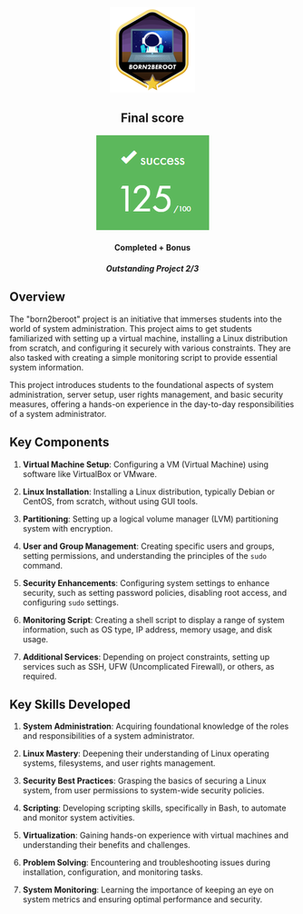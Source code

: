 
<div align=center>
<img src=https://github.com/Xanaco/42_00_Ressources/blob/main/born2berootm.png alt=Xanaco's 42Project Badge/>
<h2>Final score</h2>
<img src=https://github.com/Xanaco/42_00_Ressources/blob/main/125Grade.png alt=Xanaco's 42Project Score/>
<h4>Completed + Bonus</h4>
<h5>Outstanding Project 2/3</h5>
</div>

## Overview

The "born2beroot" project is an initiative that immerses students into the world of system administration. This project aims to get students familiarized with setting up a virtual machine, installing a Linux distribution from scratch, and configuring it securely with various constraints. They are also tasked with creating a simple monitoring script to provide essential system information.

This project introduces students to the foundational aspects of system administration, server setup, user rights management, and basic security measures, offering a hands-on experience in the day-to-day responsibilities of a system administrator.

## Key Components

1. **Virtual Machine Setup**: Configuring a VM (Virtual Machine) using software like VirtualBox or VMware.

2. **Linux Installation**: Installing a Linux distribution, typically Debian or CentOS, from scratch, without using GUI tools.

3. **Partitioning**: Setting up a logical volume manager (LVM) partitioning system with encryption.

4. **User and Group Management**: Creating specific users and groups, setting permissions, and understanding the principles of the `sudo` command.

5. **Security Enhancements**: Configuring system settings to enhance security, such as setting password policies, disabling root access, and configuring `sudo` settings.

6. **Monitoring Script**: Creating a shell script to display a range of system information, such as OS type, IP address, memory usage, and disk usage.

7. **Additional Services**: Depending on project constraints, setting up services such as SSH, UFW (Uncomplicated Firewall), or others, as required.

## Key Skills Developed

1. **System Administration**: Acquiring foundational knowledge of the roles and responsibilities of a system administrator.

2. **Linux Mastery**: Deepening their understanding of Linux operating systems, filesystems, and user rights management.

3. **Security Best Practices**: Grasping the basics of securing a Linux system, from user permissions to system-wide security policies.

4. **Scripting**: Developing scripting skills, specifically in Bash, to automate and monitor system activities.

5. **Virtualization**: Gaining hands-on experience with virtual machines and understanding their benefits and challenges.

6. **Problem Solving**: Encountering and troubleshooting issues during installation, configuration, and monitoring tasks.

7. **System Monitoring**: Learning the importance of keeping an eye on system metrics and ensuring optimal performance and security.

<!-- # born2beroot

### Mandatory

* Choose between two of the most well-known Linux-based operating systems (CentOS or Debian)
* Create LVM partitions in our new VM
* Ensure SSH services are running on specific ports
* Configure UFW firewall
* Set-up the hostname and a strong password policy for all users
* Set-up a strong configuration for the sudo group
* Create a monitoring script that displays some specific information every 10 minutes

### Bonus

* Set up a specific memory partitioning
* Set up a functional WordPress website with different services
* Set up a service of our own choice, justify that choice


## Concepts

### Unix

**https://fr.wikipedia.org/wiki/Unix**  

#### Origine / Definition

Cree initialement par Bell Labs (dans les annes 70) puis concept repris par AT&T : **systeme d'exploitation multitache et multiutilisateur** qui repose principalement sur un **interpreteur** (aussi appele **un shell Unix** comme *Bourne Shell - sh, Bourne Again Shell - bash, zsh*...) et plusieurs composants utilisables avec des mecanismes de **pipes** et de **redirections**, et des **appels en ligne de commande.**

https://fr.wikipedia.org/wiki/Shell_Unix  
https://fr.wikipedia.org/wiki/Commandes_Unix

Une particularite d'Unix est de considerer de nombreux objets comme des fichiers : les peripheriques d'entree-sortie par exemple.

#### Declinaisons

Ce systeme est celui sur lequel se basent presques tous les systemes d'exploitation PC ou mobile actuels (sauf les Windows NT), appeles **"systemes UNIX"**.

Les principales familles de systemes UNIX sont :
- BSD (Berkeley Software Distribution)
- **GNU** ou aussi appele **GNU/Linux**
- Autres systemes que GNU fonctionnant sur **noyau Linux : Android, macOS**, Solaris, Atari System 5...

#### Developpements paralleles / complementaires

Le **langage C** (auparavant appele *New B*) a ete cree pour la creation de l'UNIX dans le debut des annees 70.

En 1988, le standard de normes **POSIX** a ete cree pour standardiser les interfaces de programmation de logiciels destines a fonctionner sur les variantes d'UNIX. 

Aujourdhui, la marque deposee UNIX est possedee par l'*OpenGroup*, et pour utiliser cette marque pour un OS, il faut qu'il soit conforme a la *Single Unix Specification*.

### Linux

**https://fr.wikipedia.org/wiki/Linux**

#### Origine / Definition

Linux, cree par Linus Torvalds en 1991, n'est pas un systeme d'exploitation. 

*Souvent quand on parle de 'Linux', c'est un abus de langage pour designer plutot soit le systeme d'exploitation GNU (appele couramment GNU/Linux car fonctionnant sur noyau Linux), soit une distribution Linux.*

Linux est un **noyau** de systeme d'exploitation. On voit d'ailleurs par leurs noms les *aspects complementaires du kernel (noyau) et du shell (enveloppe).*

#### Noyau de systeme d'exploitation

Certains (la grande majorite: GNU/Linux, Windows, Mac OS X) systemes d'exploitation ont leur memoire vive physique partitionnee virtuellement en 2 espaces:
- **l'espace noyau**
- **l'espace utilisateur**

Sur ces systemes, **le noyau est un logiciel qui est une portion du systeme d'exploitation**, gerant notamment:
- la gestion des differents **logiciels** (processus / taches)
- la gestion du **materiel** - entrees / sorties (memoire, processeur, peripherique, stockage...)
- **la communication entre les logiciels et le materiel**

Un noyau peut comporter un perimetre plus important que celui cite plus haut (notamment pour les noyaux monolithiques).

La communication entre l'espace utilisateur et l'espace noyau (= quand une fonction appelee par un programme de l'espace utilisateur demande un traitement et une execution interne au noyau puis renvoie le resultat dans le programme utilisateur) se fait par des **appels systemes**.

**Les appels systemes sont tres lourds en nombre d'instructions primitives** compares a des appels de fonctions classiques, c'est pourquoi certaines fonctions utilises souvent et de maniere intenses sont deplacees dans l'espace noyau pour plus d'efficacite (exemple: pilotes de peripheriques tres sollicites comme celui du disque dur).

On peut resumer les differentes architectures de noyaux en 2 grandes categories contraires: les noyaux monolithiques VS les micro-noyaux. 

Un **noyau monolithique (non-modulaire)** regroupe l'ensemble des fonctions du systeme et des pilotes dans son noyau sous la forme d'un seul bloc de code compilable en un seul binaire. Les premieres versions de Linux etaient a noyau monolithique non-modulaire.

A l'inverse un **systeme a micro-noyau** fait porter le minimum du perimetre au noyau appele cette fois micro-noyau, et beaucoup de fonctionnalites systeme de l'OS sont deplacees hors du noyau, en espace utilisateur, pour former le **micro-noyau enrichi**. 

**Dans la pratique, un compromis est souvent trouve entre ces 2 architectures.**   
Ainsi les versions recentes de Linux sont a **noyau monolithique modulaire:** seules les parties fondamentales du systeme sont regroupees dans un code unique, et les autres fonctions (comme les pilotes materiels) sont regroupees/separees dans differents codes/binaires, permettant une flexibilite de configuration.  
Et Windows et Mac OS sont plutot des architectures dites "**hybrides**", proches d'une architecture a micro-noyau enrichi mais en integrant tout de meme certaines choses supplementaires dans le micro-noyau pour des raisons de performances d'appels systeme. 

https://fr.wikipedia.org/wiki/Noyau_de_syst%C3%A8me_d%27exploitation

#### Distributions Linux

Une distribution est une sorte de declinaison d'OS prete a l'emploi (avec un certains nombres de logiciels -libres ou non- integres, des elements de configuration...) tout en laissant la possibilite de changer certains elements comme le noyau par exemple.

https://fr.wikipedia.org/wiki/Distribution_Linux

#### Debian

Debian est une des distributions Linux historiques (mais il existe aussi des distributions Debian basees sur d'autres noyaux que Linux), **entierement libre** (c'est plus precisement une distribution GNU/Linux), et sur laquelle se basent d'autres distributions populaires comme Ubuntu.

Avantages:
- tres adapte pour des serveurs, mais est aussi bien adapte pour des PCs ou telephones
- tres bonne securite par transparence du code source

https://fr.wikipedia.org/wiki/GNU
https://fr.wikipedia.org/wiki/Debian

Debian, comme d'autres systemes bases sur GNU, gere ses programmes sous forme de paquets (archives contenant tout ce dont le logiciel a besoin pour fonctionner), installables grace a un gestionnaire de paquets.

Pour Debian, les paquets sont au format `.deb`, ce sont des **archives**.

### Virtualisation

**https://fr.wikipedia.org/wiki/Virtualisation**

#### Definition

La virtualisation consiste a executer sur une machine hote **dans un environnement isole** des systemes d'exploitation (**virtualisation systeme**) ou des applications (virtualisation applicative).

La virtualisation peut entre autres servir pour:
- **optimiser la charge d'utilisation** d'un parc de machines physiques / **economie par mutualisation** (une machine pouvant heberger plusieurs machines virtuelles en fonction de leur charge, utile pour les serveurs, aui consomment presque la meme chose si utilises a 90% ou a 10%)
- installation, deploiement et migration facilites d'une machine physique a une autre dans un **contexte de mise en production**
- **securisation**: tests critiques / cassage sans incidence sur le systeme d'exploitation hote
- flexibilite et **scalabilite**
- allocation dynamique de puissance de calcul

Contraintes:
- performances amoindries par rapport a un mode natif
- si la machine hote tombe en panne, toutes ses machines virtuelles aussi (mais de la redondance est facilement implementable)
- mise en oeuvre complexe au depart

#### Types de virtualisation

- **Isolateur / conteneur**: avec Linux uniquement, un type de virtualisation qui n'en est est pas completement une car les conteneurs ne sont pas entierement isoles. Exemple: **Docker**
- **Hyperviseur de type 2**: logiciel qui virtualise et/ou emule le materiel pour les OS invites, de sorte que ces OS croient communiquer directement avec le materiel. Exemple: **Oracle Virtualbox**
- **Hyperviseur de type 1**: comme un noyau systeme tres leger et optimise pour gerer les acces des noyaux des OS invites a l'architecture materielle. Ex: Microsoft Hyper-V Server, KVM.

### SSH et cryptographie asymetrique

#### SSH - Secure Shell

https://fr.wikipedia.org/wiki/Secure_Shell

https://fr.wikipedia.org/wiki/OpenSSH


SSH (Secure shell) est a la fois un programme et un protocole de communication, generalement utilise pour ouvrir un shell dans un hote distant et communiquer de maniere cryptee avec cet hote au sein d'un environnement non/peu securise.  

C'est le programme de reference pour l'acces distant sur Unix et Linux.

SSH permet l'authentification ou la communication confidentielle sans mot de passe ou phrase secrete, grace a la cryptograhie asymetrique. 

#### Cryptographie asymetrique: principe

https://fr.wikipedia.org/wiki/Cryptographie_asym%C3%A9trique

Le principe de la **cryptographie asymetrique** - aussi appele **cryptographie a clef publique** - repose sur l'utilisation de **2 clefs distinctes** (pas de secret partage donc) pour le client et le serveur: 
- une **cle publique** pour chiffrer: une **fonction a sens unique** (fonction tres difficile a inverser)
- une **cle privee** pour dechiffrer: une **breche secrete** de la fonction a sens unique (le moyen d'inverser la fonction)

#### Cryptographie asymetrique pour la confidentialite

https://fr.wikipedia.org/wiki/Cryptographie_asym%C3%A9trique#Principe_g%C3%A9n%C3%A9ral

L'utilisateur qui souhaite recevoir des messages (le serveur) genere un couple cle privee / cle publique. Il conserve la cle privee pour lui seul et communique librement la cle publique. 

Tout message crypte chiffre via cette cle publique ne pourra donc etre compris que par le serveur possedant la cle privee associee, la confidentialite du message est garantie. 

Par rapport au chiffrement symetrique:
- avantages: Le chiffrement symetrique repose sur un partage prealable de la cle, qui doit donc etre communiquee entre les 2 interlocuteurs. Si ce partage est effectue dans un environnement non securise ("en clair"), cette cle peut etre compromise !
- inconvenients: moins performant (temps de traitements plus longs), et cle doivent etre plus longues pour un niveau de securite equivalent

=> au vu des inconvenients et avantages respectifs du chiffrement symetrique et asymetrique, il est generalement interessant de **combiner les 2: utiliser une premiere fois le chiffrement asymetrique pour proceder a la phase de partage de cle du chiffrement symetrique, puis poursuivre le reste de l'echange avec le chiffrement symetrique, plus rapide.**

#### Cryptographie asymetrique pour l'authentification

https://fr.wikipedia.org/wiki/Cryptographie_asym%C3%A9trique#M%C3%A9canismes_d'authentification

On a vu que pour un couple cle publique / cle privee genere, **on peut utiliser la cle publique pour chiffrer et la cle privee pour dechiffrer, mais l'inverse est aussi vrai.** 

Ainsi la cryptographie peut etre utilisee (et meme combinee avec le chiffrement de confidentialite) a des fins d'**authentification**: cela permet au serveur de reconnaitre l'expediteur du message. 

Pour cela, le client genere aussi son propre couple cle privee / cle publique, et communique cette derniere au serveur. Au moment d'envoyer le message, le client chiffre donc une premiere fois en utilisant sa cle privee, avant de le chiffrer avec la cle publique du serveur. 

Ainsi a la reception du message, apres avoir dechiffre une premiere fois avec sa propre cle privee, c'est la cle publique du client qui va pouvoir dechiffrer le message final: le client est donc reconnu par le serveur.

### Gestion de paquets - APT

https://fr.wikipedia.org/wiki/Advanced_Packaging_Tool
https://en.wikipedia.org/wiki/APT_(software)

Les systemes GNU/Linux (et d'autres) ont leur logiciels geres sous forme de **paquets**: ce sont des archives contenant les fichiers, informations et procedures necessaires a l'installation du logiciel sur un systeme d'exploitation, en s'assurant de la coherence fonctionelle du systeme modifie. 

**Sous Debian et ses derives, les paquets sont des fichiers `.deb`**

Un **gestionnaire de paquets** permet:
- **installation, mise a jour, desinstallation**
- **verification de l'integrite** des paquets
- verification des dependances logicielles
- **resolution de dependances** pour certains (APT en fait partie)

Sous Debian, le gestionnaire **APT (Advanced Packaging Tool)** est present en natif dans le systeme, et la commande `apt` est utilisee pour interagir avec.

APT est un **gestionnaire de haut niveau construit sur la base du logiciel `dpkg`** a la base des gestions de paquets Debian (https://fr.wikipedia.org/wiki/Dpkg).

**Aptitude** est une surcouche encore plus haut niveau qu'APT, qui propose notamment une interface semi-graphique (Text-based User Interface - TUI).

APT a l'avantage d'**automatiquement installer les dependances necessaires a l'installation du logiciel vise.** 

Une autre qualite d'APT est qu'il va chercher ses paquets dans des **depots APT** (qui sont des remote repositories - https://fr.wikipedia.org/wiki/D%C3%A9p%C3%B4t_(informatique) - https://doc.ubuntu-fr.org/depots), qui peuvent etre regulierement mis a jour par les constructuers de logiciels.
Ces depots sont listes dans le fichier de configuration **`/etc/apt/sources.list`** (https://manpages.ubuntu.com/manpages/xenial/man5/sources.list.5.html).    
**=> Contrairement a Windows, pas besoin de telecharger et d'installer nous-meme le logiciel, apt va le chercher dans le depot de sa source!**

APT peut donc aussi facilement verifier dans les depots si des mises a jour de logiciels existent. 

La **commande `apt`** regroupe de maniere simplifiee et mois specialisee des usages des comandes **`apt-get`** et **`apt-cache`** (https://manpages.ubuntu.com/manpages/xenial/man8/apt.8.html).

Commandes usuelles:
https://doc.ubuntu-fr.org/apt-get

```man apt``` => https://manpages.ubuntu.com/manpages/xenial/man8/apt.8.html

- ```apt[-get] update```: rechercher quels packages/dependances sont a jour ou non par rapport a leur depots listes dans le fichier `sources.list`

- ```apt[-get] upgrade```: installe les mises a jour identifiees par `apt update` si cela est possible sans supprimer des paquets ou dependances intalles. En revanche de nouvelles dependances peuventetre installees si cela n'implique pas de suppression / downgrade de packages installes => C'est une upgrade "minimale et safe"

- ```apt[-get] full-upgrade```: comme upgrade mais s'autorise a supprimer des packages si necessaire pour mettre a jour l'ensemble. 

- ```apt[-get] install <package_name>[=<version>]```: installe le package a partir de son depot.

- ```apt[-cache] show <package_name>```: montre un resume des informations sur le package (dependances, taille de telechargement, sources depuis lesquelles le package est disponible, description du contenu...)

- ```apt[-cache] policy <package_name>```: pour voir de quel depot provient un package.

- ```apt list --installed```: liste tous les packages installes

- ```apt[-get] remove <package_name>```: desinstalle un package sans supprimer ses fichiers de configuration

- ```apt[-get] purge <package_name>```: desinstalle et supprime les fichiers de configuration du package

- ```apt[-get] autoremove```: utile pour avoir un setup clean apres avoir desinstalle un package -> desinstalle les dependances de ce package qui ne sont plus requises une fois le package desisntalle.

### Ports et adresses IP

https://fr.wikipedia.org/wiki/Port_(logiciel)

https://fr.wikipedia.org/wiki/Adresse_IP

Une adresse IP permet d'identifier un peripherique au sein d'un reseau. 

Un port est un moyen d'identifier un logiciel qui utilise le reseau.

*Analogie grossiere: l'adresse IP est l'adresse d'un immeuble, et le port est le numero d'appartement. => on a donc besoin de connaitre les 2 pour acheminer des informations* 

https://fr.wikipedia.org/wiki/Redirection_de_port#L'utilit%C3%A9_des_ports

Dans certains cas, comme quand un port est deja occupe ou qu'on a intercale un routeur entre le reseau exterieur et le reseau local, on va avoir besoin d'effectuer un **port forwarding ou port mapping** : https://fr.wikipedia.org/wiki/Redirection_de_port 

La commande **`ip addr`** va notamment lister les adresses IP utilisees par la carte reseau ainsi que l'adresse de loopback et celle de broadcast.

L'adresse de 

Voir aussi:
- **Masque de sous-reseau** : https://fr.wikipedia.org/wiki/Sous-r%C3%A9seau
- **Gateway (passerelle)**: https://fr.wikipedia.org/wiki/Passerelle_(informatique)

### Loopback et Localhost

https://fr.wikipedia.org/wiki/Loopback

https://fr.wikipedia.org/wiki/Localhost

https://fr.wikipedia.org/wiki/Domain_Name_System

Une **interface loopback (abregee 'lo' sous Unix)** est une interface virtuelle d'un materiel reseau, ainsi qu'une adresse associee a cette interface, permettant au materiel, en la contactant, de **boucler sur lui-meme.**

Les adresses loopback locales en IPv4 (127.0.0.1) et IPv6 (::1) sont accessibles via le nom de domaine **localhost**, permettant la plupart de temps de **tester un comportement client-serveur sans utiliser plusieurs machines.**

### Routage

https://fr.wikipedia.org/wiki/Routage

https://fr.wikipedia.org/wiki/Table_de_routage

**Le routage est le mecanisme par lequel des chemins sont selectionnes dans un reseau pour acheminer des donnes d'un expediteur vers un ou plusieurs destinataires.**

Ce mecanisme est utilise notamment dans le reseau telephonique ainsi que les transports ou internet.

**Sa performance est capitale dans les reseaux decentralises** comme internet.

Pour afficher la routing table, executer `route -n` ou bien `netstat -rn` apres avoir installe net-tools (`apt install net-tools`), ou encore `ip route`.

### DHCP - Dynamic Host Configuration Protocol

https://fr.wikipedia.org/wiki/Dynamic_Host_Configuration_Protocol

**Le DHCP consiste a attribuer des adresses IP non fixes dans un reseau** (par exemple utilise par les FAI ayant a leur disposition moins d'adresses IP que d'abonnes, mais dont ces derniers ne sont jamais tous connectes en meme temps). 

Le process DHCP apparait dans la VM comme une connexion **UDP** (User Datagram Protocol, cf https://fr.wikipedia.org/wiki/User_Datagram_Protocol) au port 68 : c le resultat de `ss -ptunel`.

### Firewall / Pare-feu

https://fr.wikipedia.org/wiki/Pare-feu_(informatique)

Un pare-feu est un logiciel qui permet d'appliquer une politique d'acces aux ressources reseau.

Son role principal est de controler le trafic entre differentes zones de confiance, en filtrant les donnes, qui y transitent.

Le filtrage peut se faire selon des criteres d'origine, de destination, de donnees (taille, pattern...), d'utilisateurs...

Voir aussi: **TCP** - https://fr.wikipedia.org/wiki/Transmission_Control_Protocol

### Traitement de streams avec AWK

https://en.wikipedia.org/wiki/AWK

https://connect.ed-diamond.com/GNU-Linux-Magazine/glmf-131/awk-le-langage-script-de-reference-pour-le-traitement-de-fichiers

**AWK (`awk`)** est un langage dedie (https://fr.wikipedia.org/wiki/Langage_d%C3%A9di%C3%A9), sorti un peu apres `sed`, qui permet de traiter des **streams de texte** pour en extraire des donnees structurees. 

AWK travaille avec en entree des fichiers, qui peuvent etre le resultat de commandes pipees. 

Un vocabulaire est a connaitre pour utiliser correctement awk:
- **Record: portion du fichier d'entree aui va faire l'objet du filtrage par conditions** (par defaut la separation des records se fait par le newline character -> un record est dans ce cas une ligne)
- **Field: portion du record** (par defaut la separation se fait par des espaces / tab), les fields correspondent a la sortie d'un split.

Ainsi par defaut un fichier va etre vu comme cela par AWK: 
```
field1 field2 ... fieldN1 <= record1
... 
field1 field2 ...  ... fieldNN <= recordN
```

La structure d'un script AWK est une serie de couples conditions / actions sous la forme

```
condition { action }
condition { action }
...
```

Pour executer directement une commande awk, la syntaxe de la ligne de commande doit etre:

```
awk '<program text>'
```


- Une **condition** peut etre une condition booleenne sous forme de **"awk expression"**, ou bien **`BEGIN`** ou **`END`** (pour executer l'action associee avant ou apres lecture de tous les records). L'operateur **`~`** permet de matcher une **regex** plutot qu'une string.
**Cette condition va filtrer les records respectant cette condition et realiser l'action associee.**  
La syntaxe de condition **`<expr1>, <expr2>`** rend une condition vraie a partir du moment ou `expr1` est vraie, jusqu'au moment ou `expr2` est vraie inclus, puis ce schema se reproduit. 
_La condition par default est de matcher tous les records._

- Une **action** est une serie de **commandes**, qui peuvent etre des appels de fonctions, des assignations de variables, calculs etc.  
_L'action par defaut est de print le record._

Commandes usuelles:
- `print` ou `print $0`: affiche le record
- `print $<i>`: affiche le field i du record
- `print $<i>, $<j>`: affiche le field i et le field j du record, separes par un OFS (par default un espace)
- `printf <args>`: comme printf dans C

**Note: on peut egalement creer des user-defined functions avec la meme syntaxe que C.**

Variables courantes:
- **FNR**: File Number of Records -> nombre de records lu jusqu'a present dans le fichier courant (remis a zero quand on change de fichier d'input)
- **NR**: Number of Records -> nombre total de records lu jusqu'a present
- **NF**: nombre de fields du record courant
- **FILENAME**: nom du fichier d'input courant
- **FS**: Field Separator (defaut: whitespace" - sequence de spaces et tabs)
- **RS**: Record Separator (defaut : newline)
- **OFS**: Output Field Separator (defaut: space)
- **ORS**: Output Record Separator (defaut: newline)
- **OFMT**: Output Format pour les outputs numeriques (defaut: "%.6g")

### Centralisation des logs avec journalctl

https://www.digitalocean.com/community/tutorials/how-to-use-journalctl-to-view-and-manipulate-systemd-logs-fr#filtrer-par-interet-des-messages

`journalctl` est un programme associe a `systemed` qui permet de centraliser les logs de tous les processus du noyau et de l'espace utilisateur. 

### Cron et Crontab

https://fr.wikipedia.org/wiki/Cron

`cron` est le programme qui permet de manager les `crontab`, qui sont une contraction de "chrono table", faites pour une **execution periodique et systematique de commandes** (grace au daemon `crond`). 

**Chaque crontab est un fichier propre a chaque utilisateur, et il est deconseille de l'editer directement en accedant a son chemin.** 

**=> Il vaut mieux utiliser pour cela la commande `crontab`:**

- Pour editer:
```
crontab -u <user> -e
```

- Pour consulter:
```
crontab -u <user> -l
```

## Creer son Serveur Debian avec Virtualbox

https://fr.wikipedia.org/wiki/Oracle_VM_VirtualBox

- creer une nouvelle machine virtuelle et allouer 1Go de RAM. Pour info, commande pour connaitre la memoire totale de la machine: `grep MemTotal /proc/meminfo`.
- Creation du Disque Dur Virtuel:
	- Type de hard disk file: image VDI (le format d'images par defaut de Virtualbox). Une image VDI est le fichier cree par Virtualbox quand on cree une machine virtuelle (https://www.eugenetoons.fr/utiliser-un-fichier-vdi-dans-virtualbox/). **Une image systeme est une archive qui stocke l'etat entier d'un ordinateur** (a des fins de duplication ou de backup). **Utiliser directement une image VDI prete a l'emploi permet de s'affranchir de certaines etapes prealables a l'installation de l'OS invite.**
	- **Taille fixe**: elle ne pourra plus etre augmentee, mais a l'avantage de fournir des performances proches d'un disque natif, la ou les performances sont degradees au fur et a mesure de l'augmentation de l'espace d'un disque dynamiquement alloue (car des operations d'augmentation de capacite precedent les operations d'ecriture). La creation d'un disque de taille fixe estp lus longue mais le temps perdu au depart est gagne a l'utilisation (https://superuser.com/questions/381351/fixed-size-disk-vs-dynamically-allocated-is-there-a-performance-difference-on-a)
	- choisir la taille fixe a allouer (depend si l'on fait les bonus du sujet ou pas) et confirmer l'emplacement d'enregistrement de l'image vdi.

- VM eteinte, **changer le Graphics Controller de VMSVGA vers VBoxVGA** dans Settings/Display pour eviter des messages d'erreur (sans gravite) au demarrage de l'OS a cause d'un bug de VMSVGA: https://www.virtualbox.org/ticket/19168#comment:4
- aller chercher **l'image iso "netinst" pour PC 64 bits**, telechargee via https://www.debian.org/distrib/. 
- **Monter l'image VDI dans Optical Disk pour booter sur l'installeur Debian:**  

	![capture](img/optical_disk.png)
- Lancer la machine

### Installation de Debian

https://www.debian.org/releases/stable/s390x/ch06s03.fr.html

- Install Debian
- choisir la lange, la localisation, la locale, le type de clavier...
- donner un hostname a la machine: "acostes42"
- donner un nom de domaine: laisser vide
- creer le mot de passe root, un utilisateur principal (acostes) et definir son mot de passe
- pour faire les bonus, passer a un setup manuel des partitions

### Strategie de partitionnement

https://www.debian.org/releases/stable/s390x/apcs01.fr.html  
https://www.debian.org/releases/stable/s390x/apcs02.fr.html

![arborescence de fichiers](img/folder_architecture.png)

Sans partitionnement, tous les dossiers ci-dessus sont places dans le dossier racine `/` (a ne pas confondre avec `root`).
**Un partitionnement permet plus de securite** (si une partition est endommagee/corropmupe/surchargee de contenu, les autres ne le sont pas forcement).

**Le seul inconvenient est qu'il peut etre difficile de savoir quel espace allouer a l'avance a chaque partition, et repartitionner exige d'ecraser les donnees existantes.**

### LVM

https://fr.wikipedia.org/wiki/Gestion_par_volumes_logiques  
https://unix.stackexchange.com/questions/87300/differences-between-volume-partition-and-drive
https://tldp.org/HOWTO/LVM-HOWTO/whatisvolman.html

Un moyen de gerer le partitionnement de maniere plus flexible en etant moins dependant des limites de chaque disque physique est d'utiliser un **LVM (Logical Volume Manager)**. 

Un LVM permet de **regrouper plusieurs volumes physiques en groupes de volumes VG, qui peuvent ensuite etre subdivises en volumes logiques LV**, equivalents a des pseudos-partitions.

On peut ensuite faire evoluer la taille et la repartition de ces partitions logiques quasiment a loisir.

### Obtenir le partitionnement demande dans le sujet

#### Objectif et notations

https://en.wikipedia.org/wiki/Disk_partitioning

**ATTENTION: SI LE VDI EST STOCKE SUR SGOINFRE, DIMINUER LA TAILLE DE LA VM CAR SGOINFRE SUPPRIME REGULIEREMENT LES CONTENUS SUPERIEURS A 30GB!** https://meta.intra.42.fr/articles/sgoinfre-s-rules

Pour des conseils sur les tailles usuelles mnecessaires de partitions, cf https://www.debian.org/releases/bullseye/amd64/apds02.en.html.

Le sujet demande (dans les bonus) d'avoir une structure de partitionnemt comme suit quand on execute la commade `lsblk` ('list block devices' - cf `man lsblk` et https://unix.stackexchange.com/questions/259193/what-is-a-block-device): 

![partitioning](img/goal_partitioning.png)

- `sd<lettre>`: la lettre numerote les differents **disques physiques** (type: 'disk')

	- `sda<chiffre>`: le chiffre numerote la **partition** du disque physique 'a' (type: part)

`sda5_crypt` indique que la partition 5 est **cryptee** (type: 'crypt'): cela permet en cas de vol du materiel de ne pas acceder aux donnes (besoin de connaitre la **key** du proprietaire - dans notre cas via une **passphrase**)

sda5 est divisee en plusieurs **volumes logiques (LV)** dans un **groupe de volumes (VG)** appele 'LVMGroup'.

sda2 est cree automatiquement pour heberger les volumes logiques de sda5, c'est pourquoi il ne contient que tres peu d'espace: 1K - correspondant a 2 blocs de 512 octets - a priori 1 bloc pour l'**Extended Boot Record** (cf https://en.wikipedia.org/wiki/Extended_boot_record) et 1 bloc supplementaire pour en avoir un nombre pair (cf https://tldp.org/LDP/sag/html/partitions.html).
En effet, **pour creer une logical partition ou logical volume, il faut d'abord creer une extended partition** parmi les 4 partitions autorisees pour les contenir (https://help.ubuntu.com/community/HowtoPartition/PartitioningBasics et https://tldp.org/HOWTO/Partition/requirements.html#number).   
Dans notre cas sda2 est une extended partition contenant les blocs des partitions logiques, on le voit en executant la commande `fdisk -l` (cf https://unix.stackexchange.com/questions/71821/mystery-of-a-small-1k-hard-disk-partition-and-is-it-safe-or-malware-on-ubuntu-1).

*Attention: lsblk et VirtualBox raisonnent en termes de taille dedisque en utilisant des GiB, Mib etc, c'est a dire en base 2 (cf. https://en.wikipedia.org/wiki/Byte#Units_based_on_powers_of_2), tandis que l'installeur Debian raisonne en base 10. => 1 GiB = 1.024 * 1.024 * 1.024 GB. Il faut donc realiser la conversion en choisissant les tailles de partition dans l'installeur.*

#### Setup de la partition table lors de l'installation de Debian

- Definir une installation manuelle
- creer une partion primaire sda1, avec systeme de fichiers ext4, et mountpoint /boot (*Pas besoin de definir de bootflag car GRUB va se charger de la gestion du boot.* cf https://en.wikipedia.org/wiki/Boot_flag#:~:text=A%20boot%20flag%20is%20a,Any%20other%20value%20is%20invalid)
- creer un encrypted volume pour le reste de l'espace (le contenu du disque va etre efface avant pour assurer une meilleure securite)
- configurer un LVM pour la partition cryptee
- creer un groupe de volumes qu'on appellera 'LVMGroup' 
- ajouter les LVM un a un en les nommant sans la partie "LVMGroup-" apparaissant dans le resultat de `lsblk`, leur nom sera automatiquement prepend du nom de groupe auquel ils appartiennent
- definir un systeme de fichiers ext4 pour tous les volumes logiques sauf swap, qui doit juste etre definie comme "swap area" dans son use case, et definir leur mountpoint (sauf pour swap)

**Une Swap Area est une portion de disque dur qui peut etre utilisee en cas de depassement de la memoire RAM.** https://web.mit.edu/rhel-doc/5/RHEL-5-manual/Deployment_Guide-en-US/ch-swapspace.html#:~:text=Swap%20space%20in%20Linux%20is,a%20replacement%20for%20more%20RAM.

### Finalisation de l'installation de Debian

- Deselectionner tous les sofwares optionnels pour ne pas les installer
- Installer **GRUB boot loader** sur la partition primaire

### Modifications du partitionnement si besoin

Les commandes de `lvm2` peuvent servir a divers choses comme renommer des VG (`vgrename oldname newname`) et des LV (`lvrename vg oldname newname`). 

![rename](img/lvrename.png)

*Pour pouvoir utiliser lvm il faut ajouter /sbin a la variable PATH (cf plus loin).*

Pour examiner le resultat on peut utiliser la commande `lsblk` ou bien `fdisk -l`. 

*Note : Pour scroller dans un resultat de terminal dans la VM, il faut installer screen (`apt install screen` en tant que superuser), y ouvrir une session de terminal (`screen`) et utiliser le raccourci clavier de la commande copy (https://www.gnu.org/software/screen/manual/screen.html#Copy)*

## Dernieres installations et administration

### Installations facultatives mais utiles

- `apt install man[-db]`
- `apt install screen`

### Ajout permanent de /sbin a la variable PATH

*Note: pour verifier depuis quel chemin s'execute un programme, faire `which <program_name>`.*

La ligne suivante permet d'ajouter `/sbin` a la variable PATH pour executer certaines commandes comme `adduser`, `deluser`, `visudo`, `lvm` (...) et ses derives meme quand on n'a pas demarre une session en tant que root: 

```
export PATH=/sbin:$PATH
```

Mais **cette action n'est pas persistante**, une fois la session utilisateur redemarree, la variable retourne a son etat initial. 

**Pour modifier cette variable de maniere permanente et pour tous les utilisateurs, il faut aller modifier le script `/etc/profile` qui s'execute a chaque demarrage de session.** (https://stackoverflow.com/questions/14637979/how-to-permanently-set-path-on-linux-unix)

On voit d'ailleurs dans ce fichier que par defaut au demarrage de session, le script verifie si on est en tant que root (le userID est 0 pour root) pour determiner quelle variable PATH utiliser (et inclut bien deja sbin si on demarre la session en tant que root).

### Mettre en place une Password Policy

https://www.server-world.info/en/note?os=Ubuntu_20.04&p=password

- s'assurer que les passwords acutellement choisis pour les utilisateurs existants (incluant root) sont corrects au vu de la policy choisie, sinon le PASS_MIN_DAYS peut etre bloquant une fois modifie par `chage`. 

- modifier PASS_MAX_DAYS, PASS_MIN_DAYS et PASS_WARN_AGE dans `/etc/login.defs/` (cf `man login.defs`)

- **ATTENTION**: les changements precedents ne s'appliquent qu'aux nouveaux utilisateurs (https://unix.stackexchange.com/questions/193593/password-policy-on-existing-accounts-not-updated-after-making-changes-to-login-d). Pour les appliquer a un user existant, executer:
	```
	chage -m <PASS_MIN_DAYS> -M <PASS_MAX_DAYS> -W <PASS_WARN_AGE> <user>
	```
	(ne pas oublier de le faire galement pour root)

- Pour verifier le resultat sur un utilisateur, executer ```chage -l <user>```

- installer la lib PAM pwquality: `apt install libpam-pwquality`

- identifier les parametres a modifier en les cherchant dans `man pam_pwquality` (astuce si on ne se rappelle plus du nom du man: ecrire `man pam` puis faire `TAB`): 'retry', 'minlen', 'ucredit', 'dcredit', 'lcredit', 'maxrepeat', 'usercheck', 'difok', 'enforce_for_root'.

- modifier les parametres precedents dans le fichier `/etc/security/pwquality.conf`

- Pour changer le password de l'utilisateur courant afin d'appliquer la nouvelle password policy: `passwd`.

- Pour changer le password root, se connecter via `su` ou `sudo` etexecuter`passwd`. 

### Parametrages d'utilisateurs

#### Modifications

- pour ajouter un utilisateur: `adduser <user>`. Cette commande est plus haut niveau, plus pratique et simple que `useradd` (https://linuxize.com/post/how-to-create-users-in-linux-using-the-useradd-command/). En effet elle automatise la demande de creation de password, l'entre d'informations utilisateur, la copie de certains dossiers...)

- de meme, pour le supprimer: `deluser --remove-home <user>`.

- pour ajouter un groupe: `addgroup <group>` et `delgroup <group>` pour le supprimer

- pour ajouter un utilisateur a un groupe existant: `adduser <user> <group>` (*ou bien `usermod -aG <group> <user>`, plus bas niveau*)

- pour enlever un utilisateur d'un groupe: `deluser <user> <group>`

*Creer un nouvel utilisateur est l'occasion de verifier que la password policy s'applique.*

**Ne pas oublier de creer le groupe 'user42' et d'ajouter le user principal a ce groupe, comme demande dans le sujet.**

#### Consultation

https://devconnected.com/how-to-list-users-and-groups-on-linux/#:~:text=In%20order%20to%20list%20groups,groups%20available%20on%20your%20system.

Les informations sur les groupes et les utilisateurs sont stockees respectivement dans les fichiers de configuration `/etc/group` et `/etc/passwd`. Un moyen de les lister sans en connaitre le chemin est d'utiliser la commande **`getent`**(cf`man getent`), a laquelle on peut piper un `grep`, `cut` ou `awk` pour acceder aux infos sur un utilisateur ou groupe en particulier.

Une maniere de faire apparaitre les infos utilisateur de maniere plus directement lisible est d'utiliser la commande **`id [<user>]`**. Cette commande va afficher les id puis noms respectifs de l'utilisateur, de son groupe principal et de tous les autres groupes auxquels il appartient.

### Superuser, su, sudo

**https://documentation.suse.com/sles/15-SP2/html/SLES-all/cha-adm-sudo.html**

**La page du man de sudoers contient toutes les infos et explications necessaires a une bonne configuration de sudo: https://manpages.ubuntu.com/manpages/xenial/en/man5/sudoers.5.html**

La commande `su` permet de se logger en superuser ou 'root', possedant tous les droits d'administration possibles. Comme l'utilisation generalisee d'un tel profil est tres dangereuse, on peut choisir de se mettre en superuser uniquement pour l'execution d'une seule commande, en precedant cette commande de `sudo`. 

Pour cela il faut au prealable installer sudo: `apt install sudo`.

Si l'on s'est logge en superuser avec `su`, pour sortir de ce mode, faire CTRL+D ou taper `exit`.

Pour executer sudo, il faut faire partie des **sudoers**. Les utilisateurs ou groupes peuvent etre ajoutes aux sudoers soit en modifiant directement le fichier `/etc/sudoers`, ou bien en les ajoutant dans un nouveau fichier que l'on cree et place dans `/etc/sudoers.d/.` (cf `less /etc/sudoers.d/README`)  
**L'avantage de creer des nouveaux fichier dont les effets vont s'ajouter au fichier sudoers initial est que si l'on veut faire revenir la configuration sudo a son etat d'origine, il suffit de supprimer ces fichiers, sans alterer le fichier sudoers d'origine.**  

https://www.hostinger.com/tutorials/sudo-and-the-sudoers-file/#:~:text=Sudoers%20File%20Syntax,-You%20can%20open&text=%ADmin%20ALL%3D(ALL)%20ALL,privileges%20to%20run%20any%20command

Exemple de syntaxe de base pour ajouter des droits via un fichier sudoers:

- a un utilisateur: 
	```
	<user> ALL=ALL
	```  
- a un groupe:
	```
	%<group> ALL=ALL
	```
ou le premier ALL veut dire "all hosts" et le deuxieme "for all commands"

Pour plus de details sur la syntaxe des fichiers sudoers, voir https://www.digitalocean.com/community/tutorials/how-to-edit-the-sudoers-file et `man sudoers`, et se rappeler de la regle enoncee par le man de sudoers: 

__*The basic structure of a user specification is “who where = (as_whom) what”.*__ 

**_Note: Une erreur de syntaxe dans un fichier sudoers peut avoir de lourdes consequences. Il est donc preferable d'editer ces fichiers via la commande `visudo` en tant que root, qui integre une verification de lasyntaxe sudo avant l'enregistrement._**

Quand on affiche le contenu du fichier sudoers d'origine, on remarque une ligne: 

```
# Allow members of group sudo to execute any command
%sudo	ALL=(ALL:ALL) ALL
```

**Une maniere plus simple (et plus robuste, car on peut plus facilement retirer les droits a l'utilisateur si besoin) d'accorder tous les droits via sudo a un utilisateur est de l'ajouter au groupe existant 'sudo'** (voir plus haut comment ajouter un user a un groupe). On peut consulter la liste des users appartenant au groupe sudo en executant `grep sudo /etc/group`, ou verifier a quels groupes appartient l'utilisateur logge via la commande `groups`, ou bien `getent group | grep sudo`.

_Attention: parfois, pour que les changements soient applicables, il faut se relogger: `logout` puis se logger de nouveau_

Pour definir la strict policy exigee par le sujet pour sudo, creer un fichier sudoers (`visudo /etc/sudoers.d/my_sudoers_conf` en tant que root) contenant:

_Pour trouver sur quels parametres on peut jouer dans un fichier de config sudoers, cf `man [5] sudoers` puis rechercher `SUDOERS OPTIONS` (utiliser `/` pour la recherche puis `n` et `SHIFT+n`)_

```
Defaults	env_reset
Defaults	passwd_tries=3
Defaults	badpass_message="Bad password. FOCUS PLEASE!"
Defaults	logfile=/var/log/sudo/sudo.log
Defaults	log_input, log_output
Defaults	iolog_dir=/var/log/sudo/
Defaults	iolog_file=%{user}/XXXXXX
Defaults	requiretty
```

Le `logfile` se charge des logs de sudo (indiqunt seulement qui a tente d'utiliser quelle commande avec sudo, et c'est aussi la que sont logges les avertissements de depassement e `passwd_tries`), c'est donc differents des logs d'I/O (voir ci-dessous). *Ces "**sudo logs**" sont optionnels, pas demandes dans le sujet.* 

Les logs d'entree/sortie (I/O) sont geres par les variables `log_input`, `log_output`, `iolog_dir` et `iolog_file`. Cette fois, ils recordent toutes les entrees/sorties des commandes utilisees via sudo. Ils ne produisent pas un seul fichier de log contrairement aux sudo logs, mais un dossier par commande, contenant differents fichiers. Les plus importants ici sont: 
**- `log`: contient le log d'input**
**- `ttyout`: contient le log d'output, doit etre decompresse avec zcat ou zless**

On peut choisir la structuration qu'on veut pour ces logs. Ici j'ai choisi que chaque structure de log d'I/O sera non pas stockee dans le dossier par defaut `/var/log/sudo-io` mais dans le dossier `/var/log/sudo`. 

Ensuite, la structure de chaque log est determinee par `iolog_file` comme suit: `%{user}` permet de rassembler tous les dossiers de log d'actions sudo executees par un utilisateur dans un dossier portant comme nom son login, puis chaque commande loggee de cet utilisateur sera stockee sous la forme d'un sous-dossier cree automatiquement sous la forme d'une chaine de 6 caracteres (mis en place par le `XXXXXX` a la fin de la variable, cf le man de sudoers). *En effet, si le dossier de log d'une commande existe deja, il sera ecrase, donc ne pas ajouter les `XXXXXX` a la fin reviendrait a ne logger que la derniere commande sudo effectuee par chaque utilisateur.*

Chaque sous-dossier contient alors l'architecture de logs citee plus haut (`log`, `log.json`, `stdin`, `stdout`, `stderr`, `ttyin`, `ttyout`...). 

**Un moyen de revoir visuellement en "temps reel" l'execution d'une commande sudo dont les I/O ont ete loggees est d'executer `sudoreplay -d <iolog_dir> <iolog_file du log que l'on veut voir>`.**

*Note: Si on ne se rappelle plus des noms de sous-dossiers produits par iolog_file, on peut auparavant executer la commande `sudoreplay -d <iolog_dir> -l` pour lister les differentes commandes loggees et leurs iolog_files associes.*

*Note2: si jamais on veut securiser plus l'utilisation de sudoreplay afin qu'il ne risque pas de boucler sur lui-meme si on l'utilise via sudo (meme si je n'ai pas reussi a reproduire ce probleme), on peut suivre la procedure permettant de ne pas inclure les commandes sudoreplay dans les logs: https://yojimbosecurity.ninja/sudo-logging-2/)*

**Pour les raisons de securitepoussant a setup requiretty (c'est notamment le fait d'interdire d'acceder programmatiquement a sudo):**
https://stackoverflow.com/questions/67985925/why-would-i-want-to-require-a-tty-for-sudo-whats-the-security-benefit-of-requi

La variable `Defaults	secure_path` du fichier sudoers d'origine permet de s'assurer que lors de l'execution de sudo, la variable PATH est temporairement remplacee par celle-ci.

Derniere modification pour plus de securite (pas demande dans le sujet): interdire aux utilisateurs sudo d'executer la commande `sudo su`. En effet cette commande permet de passer en mode root sans meme rentrer une seule fois le mot de passe du root ! Pour cela, editer le sudoers general: 

```
sudo visudo
```

Puis remplacer la ligne donnant les permissions au groupe sudo par:

```
%sudo	ALL=(ALL:ALL) ALL, !/bin/su
```

A vrai dire, Michael W Lucas explique que cette securite peut etre contournee simplement en copiant au prealable `/bin/su/' dans un autre emplacement puis en executant ce dernier, et donc plus generalement que **ca ne sert a rien d'exclude/negate des commandes dans sudoers'** 😕

*__Autres bonnes/mauvaises pratiques pour sudo par Michael W Lucas: https://www.bsdcan.org/2014/schedule/attachments/283_2014-04-29%20sudo%20tutorial%20-%20bsdcan%202014.pdf__*

### systemctl

https://www.digitalocean.com/community/tutorials/how-to-use-systemctl-to-manage-systemd-services-and-units-fr

`systemctl`est la commande pour interagir avec **systemd**, un gestionnaire de systemes, et comportant notamment un systeme d'initialisation pour Linux (https://fr.wikipedia.org/wiki/Systemd).

systemd permet notamment de decrire quels **services/daemons** (cf. https://fr.wikipedia.org/wiki/Daemon_(informatique)) sont appeles au demarrage ou bien quelles sont leur dependances.  

Commandes usuelles:

-  `systemctl start <service>[.service]`: demarre un service
- `systemctl stop <service>[.service]`: arrete un service en cours d'execution
- `systemctl restart <service>[.service]`: redemarre un service
- `systemctl reload <service>[.service]`: si le service le permet, applique les changements effectues aux fichiers de configurations du service sans le redemarrer
- `systemctl reload-or-restart <service>[.service]`: reload si le service le permet, sinon restart.
- `systemctl enable <service>[.service]`: lance un service au demarrage => cela va creer un lien symbolique du fichier de service du systeme dans le dossier ou systemd cherche les fichiers de demarrage automatique (dans `/etc/systemd/system/<target>.target.wants`, ou ,<target> est la target qui "wants" le service)
- `systemctl disable <service>[.service]`: desactive le demarrage automatique d'un service
- `systemctl status <service>[.service]`: affiche l'etat general d'un service
- `systemctl is-enabled <service>[.service]`: affiche si le service est lance automatiquement au demarrage
- `systemctl cat <service>[.service]`: affiche le fichier de l'unite tel que reconnu par systemd (cf `man 5 systemd.service`)

### AppArmor

AppArmor est un logiciel de securite GNU pour Linux permet d'utiliser le **Mandatory Access Control (MAC)**, en complement du modele de Discretionary Access Control (DAC) implemente sous Unix.

Le controle d'acces obligatoire doit etre utilise quand la politique de securite SI exige que **les decisions de protection ne doivent pas etre prises par le proprietaire des objets concernes, mais doivent lui etre imposees par le systeme.**
https://fr.wikipedia.org/wiki/Contr%C3%B4le_d%27acc%C3%A8s_obligatoire

Au contraire, dans le cas d'un controle d'acces discretionnaire, un utilisateur ayant une certaine autorisation d'acces a un element peut transmettre cette permission (directement ou indirectement) a n'importe qui d'autre. https://fr.wikipedia.org/wiki/Contr%C3%B4le_d%27acc%C3%A8s_discr%C3%A9tionnaire

Pour verifier qu'AppArmor s'execute bien au demarrage:

```
systemctl status apparmor
```

ou 

```
systemctl is-enabled apparmor
```

Pour voir le statut des profils AppArmor: 

```
aa-status
```

Pour plus d'infos sur l'utilisation d'AppArmor:
- https://medium.com/information-and-technology/so-what-is-apparmor-64d7ae211ed

- https://documentation.suse.com/sles/15-SP1/html/SLES-all/cha-apparmor-commandline.html#:~:text=32.7.,-3.6%20aa%2Denforce&text=The%20enforce%20mode%20detects%20violations,permit%20them%2C%20use%20complain%20mode.

### Setup du serveur SSH

**SSH est le client et SSHD (SSSH Daemon) est le serveur.**

Installation du package: `apt[-get] install ssh` ou `apt[-get] install openssh-server`

Documentation serveur SSH: `man sshd` et `man sshd_config`

Documentation client SSH: `man ssh` et `man ssh_config`

1. Configuration cote serveur: editer le fichier `/etc/ssh/sshd_config` (https://doc.ubuntu-fr.org/ssh#configuration_du_serveur_ssh) => decommenter et changer le port a "4242" et le PermitRootLogin a "no".

3. Application des changements: `systemctl restart ssh`

3. Verification: `systemctl status ssh` en tant que root.

4. Autre verification: `ss -ptunel`, qui affiche les ports sous la forme suivante:
	- p: affiche les process
	- t: affiche les connexions tcp
	- u: affiche les connexions udp
	- n: affiche les ports au format numerique
	- e: affiche des informations etendues
	- l: affiche les ports en ecoute ("listening")

*__Pas besoin dans notre cas__ (cf. https://serverfault.com/questions/343533/changing-ssh-port-should-i-modify-only-sshd-config-or-also-ssh-config -*
*Configuration du port par default utilise cote client: editer le fichier `/etc/ssh/ssh_config` (https://doc.ubuntu-fr.org/ssh#configuration_du_client_ssh) => decommenter et changer le port a "4242"*

### UFW (Uncomplicated FireWall)

UFW est un frontend rendant plus facile l'utilisation du programme **iptables**.

iptables est le programme grace auxquel l'admin systeme peut configurer les chaines et regles dans le **pare-feu Netfilter** en espace noyau Linux (cf https://fr.wikipedia.org/wiki/Iptables et https://fr.wikipedia.org/wiki/Netfilter)

Documentation: `man ufw`

https://www.digitalocean.com/community/tutorials/ufw-essentials-common-firewall-rules-and-commands-fr

1. Installation: `apt[-get] install ufw`

2. Activation au demarrage + redemarrage: `ufw enable`

3. Autorisation des connexions ssh (port 4242): `ufw allow 4242`

4. Verifier les regles ([en montrant leurs NUM]): `ufw status [numbered]` 

Si besoin de supprimer une regle: `ufw delete <RULE>` ou `ufw delete <NUM>`

### Se connecter a la VM depuis la machine hote

Commande client SSH pour se connecter a un shell dans une machine guest: 

```
ssh <user>@<guest_ip> -p <port>
```

Ici:
- guest_ip = localhost ou 127.0.0.1 (cf `ip addr`)
- port = 4242

Pour l'instant ca ne va pas fonctionner car avec Virtualbox il faut oblgatoirement creer un **port forwarding / port mapping**: 

1. Dans Virtualbox, VM eteinte, aller dans Settings -> Network -> Advanced -> Port forwarding et ajouter une regle de port mapping. *Par exemple, pour ssh, ajouter une regle 'ssh' avec pour host port 4141 (pas 4242 car deja utilisee sur les machines 42) et pour guest port 4242.*

Note: pour verifier sur la machine hote si un port est deja utilise, executer la commande `ss -ptunel | grep <port>` et verifier que le resultat est vide (note : ss remplace netstat, cf `man ss`).

2. relancer la commande `ssh <user>@localhost -p <host port>` apres avoir relance la VM.

3. s'assurer au'on n'a pas le droit de se logger depuis l'exterieur en root: `ssh root@localhost -p <host port>` (not: par contre, une fois logge, un utilisateur autorise connaissant le mot de passe root pourra toujours executer `su`)

_**Si besoin, on peut aussi transferer des fichiers depuis la machine hote vers la VM via SSH grace a la commande `scp`: cf le chapitre "Transfert du script de la machine hote vers la VM via SSH")**_

### Annuler le DHCP et passer a une IP statique

https://www.it-connect.fr/comment-configurer-une-adresse-ip-fixe-sur-debian-11/

Documentation: `man interfaces`

Dans la VM:

1. Noter l'addresse IP de la carte reseau (**"enpXsX" signifie Ethernet Network Peripheral X Serial X"**) suite a la commande `ip addr`: par exemple 10.0.2.15/24 (note: ici /24 est le masque de sous-reseau en notation CIDR)

2. Noter l'adresse de passerelle par defaut (Default Gateway, qui correspond a la Gateway de la ligne 'Default' quand on entre `route` sans le '-n'. Par exemple 10.0.2.2

3. Noter le name server (https://en.wikipedia.org/wiki/Name_server) en affichant `cat /etc/resolv.conf`: par exemple 10.0.2.3

4. modifier le fichier `etc/network/interfaces`:
	```
	iface enp0s3 inet static
 	address <address>
 	gateway <default_gateway>
 	dns-nameservers <name_server>
	```

5. Ajouter si besoin les DNS publics de google si jamais notre premier DNS ne fonctionne plus, en ajoutant dans `/etc/resolv.conf` les lignes:
	```
	nameserver 8.8.8.8
	nameserver 8.8.4.4
	```

6. redemarrer le service reseau: 
	```
	systemctl restart networking
	```

7. rebooter la machine:
	```
	reboot
	```

8. Tester l'acces a internet en envoyant un ping au serveur de google: `ping -c 10 8.8.8.8` (cf https://fr.wikipedia.org/wiki/Google_Public_DNS et https://www.whatsmydns.net/articles/8-8-8-8.html)

9. Verifier que la ligne DHCP a disparu en resultat de `ss -tunlp`

10. Tester cette fois l'acces a internet via des noms de domaine: `ping -c 10 www.google.com`. Si ca ne fonctionne pas, rebooter et reessayer.

### Broadcasting periodique du monitoring

Objectif: broadcaster toutes les 10 minutes sur tous les terminaux des infos sous la forme: 

![](img/monitoring_script.png)

#### Creation du script

Pour des raisons de portabilite (en fonction du systeme, l'emplacement du programme pour executer le script n'est pas toujours au meme endroit), demarrer le script par un **shebang** en premiere ligne (https://fr.wikipedia.org/wiki/Shebang):

```
#! /usr/bin/env bash
```
=> Le script `monitoring.sh` s'executera donc via le programme `bash` trouve dans l'emplacement propre au systeme (grace a la commande `env`).    

Commandes utiles pour le script:
- `uname -a`: affiche toutes les informations systeme
- `cat /proc/cpuinfo`: affiche les infos CPUs
- `free`: affiche les infos memoire
- `df`: ("disk free") affiche les infos espace disque
- `top -bn1`: affiche les informations de performances a l'instant t
- `who`: affiche des infos de logging et de boot
- `lsblk`: affiche la table de partitionnement
- `ss -t`: affiche les connexions TCP
- `users`: affiche les utilisateurs logges
- `ip address`: affiche des infos IP
- `journalctl`: affiche des logs de process (systemd journal) **- a lancer en tant que root -**

Liens utiles:
- que faire de "udev" et "tmpfs" dans `df`: https://askubuntu.com/questions/1150434/what-is-udev-and-tmpfs
- que veulent dire "niced" et "un-niced" dans le `man top`: https://askubuntu.com/questions/812144/what-exactly-is-meant-by-a-niced-and-an-un-niced-user-process/812160#812160
- comment considerer la charge CPU dans `top`: https://www.howtouselinux.com/post/cpu-utilization-us-sy-wa-means-in-ubuntu-linux-linux-performance
- syntaxe des `if` en bash: https://buzut.net/maitriser-les-conditions-en-bash/
- utilisation de `journalctl`: https://www.digitalocean.com/community/tutorials/how-to-use-journalctl-to-view-and-manipulate-systemd-logs-fr#filtrer-par-interet-des-messages

#### Transfert du script de la machine hote vers la VM via SSH

Une commande ssh permet de transferer des fichiers entre 2 machines connectees.

Si on a cree le script sur la machine hote, on peut donc le transferer en utilisant la commande `scp`:

```
scp -P <port> <host_path> <user>@<guest_ip>:<destination_path>
``` 

Pour rappel ici:
- guest_ip = localhost
- port = 4141

Il faut choisir un destination_path qui n'est pas seulemet reserve au root (car on a interdit le logging via root en ssh). 

On peut alors se logger dans la VM via `ssh` puis se mettre en root pour deplacer le fichier vers un emplacement pertinent (par exemple /usr/sbin - cf `man hier`).

#### Edition de la crontab

Le script doit etre execute par root pour un bon fonctionnement de sa commande `journalctl`. Les crontab etant propres a chaque utilisateur, il nous faut donc **editer la crontab de l'utilisateur root**:

```
crontab -u root -e
```

Entrer la ligne suivante pour executer le script de monitoring toutes les 10 minutes: 

```
*/10 * * * * bash /usr/sbin/monitoring.sh
```

Pour verifier que la crontab est bien a jour: 
```
crontab -u root -l
```
## Bonus: creation d'un serveur web et d'un site Wordpress

### Prerequis

https://fr.wordpress.org/support/article/before-you-install/

https://fr.wordpress.org/about/requirements/

#### Setup de PHP

https://www.php.net/manual/en/install.unix.debian.php

Installer php:

```
apt[-get] install php
```

Suite a cela, php installe generalement des dependances Apache2 qu'il va falloir desinstaller pour utiliser lighttpd a la place:

Pour verifier la presence du service Apache2: `systemctl status apache2`

Desinstaller le package apache2:

```
apt purge apache2
```

Desisntaller ses dependances inutiles:
```
apt autoremove
```

S'assurer que le service apache2 n'existe plus:
```
systemctl status apache2
```

Et s'assurer qu'aucun de ses packages n'est plus present:
```
apt list --installed | grep apache
```

Si besoin, supprimer les dependances restantes avec `apt purge` et `apt autoremove` 

Checker la version de PHP:
```
php -v
```

#### Ajout d'eventuels modules PHP

https://make.wordpress.org/hosting/handbook/server-environment/#php-extensions

Checker la liste des modules php installes:
```
apt list --installed | grep php
```
et installer des modules manquants si necessaire.   
*Verifier au cas ou que ces dependances ne reinstallent pas des packages apache2.*

**Notamment, pour utiliser le module fastcgi-php de lighttpd, on a besoin d'installer `php-cgi`**

#### Setup du serveur HTTP: Lighttpd

Vu qu'on a desinstalle apache, il nous faut installer le serveur HTTP qui va le remplacer: **Lighttpd** (prononce 'lighty'):

```
apt install lighttpd
```
*(possibilite de faire un `apt autoremove` ensuite si suggere lors de l'installation)*

Verfier avec `systemctl` que le service lighttpd est active et enabled. 

https://fr.wikipedia.org/wiki/Hypertext_Transfer_Protocol

https://www.techopedia.com/definition/15709/port-80

Le port 80 est le port utilise pour echanger des donnees via HTTP. Il faut donc l'autoriser dans UFW pour que le serveur fonctionne:

```
ufw allow http
```

Verfier la bonne prise en compte:

```
ufw status
```

Ne pas oublier d'effectuer un port-mapping dans Virtualbox vers le port 80 (par exemple depuis le port 4343).

Tester le resultat en verifiant qu'une placeholder page s'affiche bien en tapant dans le navigateur de la machine hote:

```
localhost:<host_port>
``` 

Activer comme recommande le module FastCGI (https://fr.wikipedia.org/wiki/FastCGI) pour permettre d'utiliser des pages web dynamiques (https://fr.wikipedia.org/wiki/Page_web_dynamique), et le module fastcgi-php pour autoriser le php:

- ```
	lighty-enable-mod fastcgi
	lighty-enable-mod fastcgi-php
	```
- ```
	service lighttpd force-reload
	```
- ```
	systemctl status lighttpd
	```

- Tester avec une page simple utilisant du php, en creant un fichier `/var/www/html/info.php` contenant:
	```
	<?php
	phpinfo();
	?>
	```

Recharger la page pour tester.

*En cas de probleme, aller voir les logs dans `/var/log/lighttpd/error.log`.*

#### Setup de la BDD: MariaDB

La BDD est indispensable pour pouvoir utiliser Wordpress (cf. https://fr.wordpress.org/support/article/how-to-install-wordpress/#etape-2-creer-une-base-de-donnees-et-un-utilisateur)

https://www.digitalocean.com/community/tutorials/how-to-install-mariadb-on-ubuntu-18-04

- ```
	apt install mariadb-server
	```
- ```
	systemctl status mariadb
	```

- ```
	mysql_secure_installation
	```

- repondre "y" a toutes les questions (sauf le "change root password ?")

*Plus d'info sur l'unix-socket authentification: https://mariadb.com/kb/en/authentication-plugin-unix-socket/*

- entrer dans MariaDB en tant que root: 
	```
	mysql -u root
	```

- Creer une nouvelle base et un utilisateur admin avec tous les droits:
	```
	MariaDB [(none)]> CREATE DATABASE wordpress_db;
	MariaDB [(none)]> CREATE USER 'admin'@'localhost' IDENTIFIED BY 'WPpassw0rd';
	MariaDB [(none)]> GRANT ALL ON wordpress_db.* TO 'admin'@'localhost' IDENTIFIED BY 'WPpassw0rd' WITH GRANT OPTION;
	MariaDB [(none)]> FLUSH PRIVILEGES;
	MariaDB [(none)]> EXIT;
	```
- Retourner dans MariaDB en root (`mysql -u root`) et verifier la creation de la BDD:
	```
	MariaDB [(none)]> show databases;
	```

### Instalation de WordPress

https://fr.wordpress.org/support/article/how-to-install-wordpress/#instructions-detaillees

- Installer `wget` pour telecharger les fichiers d'installation: `apt install wget`

- Installer `tar` pour decompresser les fichiers:
`apt install tar`

- Telecharger wordpress dans la VM: `wget https://wordpress.org/latest.tar.gz`

- Decompresser l'archive: `tar -xzvf latest.tar.gz`

- Deplacer le contenu du dossier wordpress genere dans le dossier de notre page: `mv wordpress/* /var/www/html/`
- Supprimer les fichiers d'installation: `rm -rf latest.tar.gz wordpress/`

- Dans le navigateur de la machine hote, charger la page de configuration de WordPress: `http://localhost:4343/wp-admin/install.php`   
*(si php-mysql n'est pas installe, un message apparaitra. l'installer - `apt install php-mysql`, sortir de la page et revenir)*

- remplir les champs avec les elemts utilises pour la creation de la BDD pour la creation auto du fichier `/var/www/html/wp-config.php`. Si config auto impossible, creer et remplir le fichier directement dans la VM (recuperer la forme en copiant `/var/www/html/wp-config-sample.php`):
	```
	<?php
	/* ... */
	/** The name of the database for WordPress */
	define( 'DB_NAME', 'wordpress_db' );

	/** Database username */
	define( 'DB_USER', 'admin' );

	/** Database password */
	define( 'DB_PASSWORD', 'WPpassw0rd' );

	/** Database host */
	define( 'DB_HOST', 'localhost' );
	?>
	```

- changer le proprietaires des fichiers contenus dans `/var/www/html` puis les droits:
`chown -R www-data:www-data /var/www/html/` puis `chmod -R 755 /var/www/html/` (cf https://doc.ubuntu-fr.org/lighttpd#php)

- Restart lighttpd: `systemctl restart lighttd`

- poursuivre l'installation dans le navigateur

- setup le site Wordpress, qui sera directement accessible via `localhost:<host_port>`

### Installer un autre service: Docker

Suivre les instructions dans:
https://docs.docker.com/engine/install/debian/

Puis tester avec 
```
docker run hello-world
```

## Generer la signature de la VM

https://en.wikipedia.org/wiki/Sha1sum

https://en.wikipedia.org/wiki/SHA-1

**ATTENTION: SHA-1 n'est plus considere comme suffisament safe aujourd'hui.**

La commande `sha1sum` permet de calculer et verifier les **valeurs de hachage** / empreintes **SHA-1**.

SHA-1 est une **fonction de hachage cryptographique**, qui permet d'**associer des donnees de taille arbitraire a des donnes de taille fixe** grace a une **fonction a sens unique**, et donc d'**attester efficacement et rapidement de l'integrite / non-alteration de donnees, sans acceder a celles-ci**. 

![](img/hash_example.png)

Pour generer le SHA-1 de notre VM:
```
sha1sum <path_to_VM>`
```

Enregistrer ensuite ce SHA-1 dans `signature.txt` du dossier de rendu.

## Autres commandes utiles
- `shutdown -r now`: fermer correctement la machine
- `hotsnamectl` si besoin de changer le hostname
- `logout` : terminer une session
- `reboot` : redemarre la machine
- `du --si [-c] [<directory>]`: ("disk usage") indique la taille occupee (en quantite d'octets base 10, sinon remplacer `--si` par `-h` pour une base 2), dans le dossier <directory> (ou si non precise, dans le dossier courant), en cumule (pour du detail, enlever `-c`). Cf https://phoenixnap.com/kb/show-linux-directory-size#:~:text=The%20du%20command%20stands%20for,default%20in%20most%20Linux%20distributions.&text=The%20system%20should%20display%20a,of%20the%20object%20in%20kilobytes.
C'est un outil meilleur que `df` quand on veut regarder dans un dossier particulier (https://www.redhat.com/sysadmin/du-vs-df#:~:text=The%20(very%20complicated)%20answer%20can,a%20given%20directory%20or%20subdirectory.) -->
